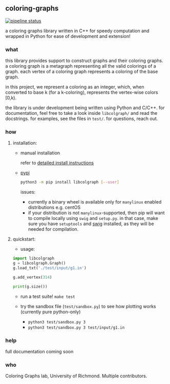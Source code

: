 ## coloring-graphs
[![pipeline status](https://aalok-sathe.gitlab.io/coloring-graphs/build.svg?v=1904688750942904886)](https://gitlab.com/aalok-sathe/coloring-graphs/)

a coloring graphs library written in C++ for speedy computation and wrapped in
Python for ease of development and extension!

### what
this library provides support to construct graphs and their coloring graphs.
a coloring graph is a metagraph representing all the valid colorings of a graph.
each vertex of a coloring graph represents a coloring of the base graph.

in this project, we represent a coloring as an integer, which, when converted to
base k (for a k-coloring), represents the vertex-wise colors [0,k).

the library is under development being written using Python and C/C++.
for documentation, feel free to take a look inside `libcolgraph/` and read the docstrings.
for examples, see the files in `test/`.
for questions, reach out.

### how
1. installation:

    - manual installation

        refer to [detailed install instructions](INSTALL.md)
        
    
    - [pypi](https://pypi.org/project/libcolgraph/) 

        ```bash
        python3 -m pip install libcolgraph [--user]
        ```

        issues:
        - currently a binary wheel is available only for `manylinux`
          enabled distributions e.g. centOS
        - if your distribution is not `manylinux`-supported, then pip
          will want to compile locally using `swig` and `setup.py`.
          in that case, make sure you have `setuptools` and
          [swig](http://www.swig.org/download.html) installed, as they
          will be needed for compilation.


2. quickstart:

    - usage:

    ```python
    import libcolgraph
    g = libcolgraph.Graph()
    g.load_txt('./test/input/g1.in')
    
    g.add_vertex(314)
    
    print(g.size())
    ```

    - run a test suite!
    `make test`

    - try the sandbox file (`test/sandbox.py`) to see how plotting works (currently pure python-only)
        - `python3 test/sandbox.py 3`
        - `python3 test/sandbox.py 3 test/input/g1.in`


### help

full documentation coming soon


### who

Coloring Graphs lab, University of Richmond. Multiple contributors.














